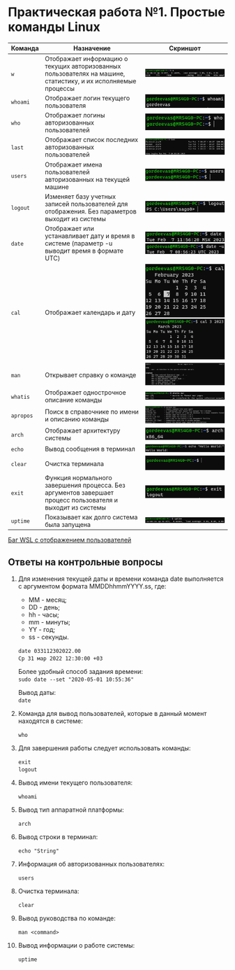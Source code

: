 
# Практическая работа №1. Простые команды Linux

Команда | Назначение | Скриншот
---|---|---
`w` | Отображает информацию о текущих авторизованных пользователях на машине, статистику, и их исполняемые процессы | ![w](images/w.png)
`whoami` | Отображает логин текущего пользователя | ![whoami](images/whoami.png)
`who` | Отображает логины авторизованных пользователей | ![who](images/who.png)
`last` | Отображает список последних авторизованных пользователей | ![last](images/last.png)
`users` | Отображает имена пользователей авторизованных на текущей машине | ![users](images/users.png)
`logout` | Изменяет базу учетных записей пользователей для отображения. Без параметров выходит из системы | ![logout](images/logout.png)
`date` | Отображает или устанавливает дату и время в системе (параметр -u выводит время в формате UTC) | ![date](images/date.png) ![date-u](images/date-u.png)
`cal` | Отображает календарь и дату | ![cal](images/cal.png)![cal-p](images/cal-p.png)
`man` | Открывает справку о команде | ![man](images/man.png)
`whatis` | Отображает однострочное описание команды | ![whatis](images/whatis.png)
`apropos` | Поиск в справочнике по имени и описанию команды | ![apropos](images/apropos.png)
`arch` | Отображает архитектуру системы | ![arch](images/arch.png)
`echo` | Вывод сообщения в терминал | ![echo](images/echo.png)
`clear` | Очистка терминала | ![clear](images/clear.png)
`exit` | Функция нормального завершения процесса. Без аргументов завершает процесс пользователя и выходит из системы | ![exit](images/exit.png)
`uptime` | Показывает как долго система была запущена | ![uptime](images/uptime.png)

[Баг WSL с отображением пользователей](https://askubuntu.com/questions/1365678/who-command-produces-no-output-on-wsl2)

## Ответы на контрольные вопросы

1. Для изменения текущей даты и времени команда date выполняется с аргументом формата MMDDhhmmYYYY.ss, где:
    - MM - месяц;
    - DD - день;
    - hh - часы;
    - mm - минуты;
    - YY - год;
    - ss - секунды.

    `date 033112302022.00`\
    `Ср 31 мар 2022 12:30:00 +03`

    Более удобный способ задания времени:\
    `sudo date --set "2020-05-01 10:55:36"`

    Вывод даты:\
    `date`

2. Команда для вывод пользователей, которые в данный момент находятся в системе:

    `who`

3. Для завершения работы следует использовать команды:

    `exit`\
    `logout`

4. Вывод имени текущего пользователя:

    `whoami`

5. Вывод тип аппаратной платформы:

    `arch`

6. Вывод строки в терминал:

    `echo "String"`

7. Информация об авторизованных пользователях:

    `users`

8. Очистка терминала:

    `clear`

9. Вывод руководства по команде:

    `man <command>`

10. Вывод информации о работе системы:

    `uptime`
